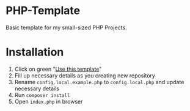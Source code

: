 # PHP-Template

Basic template for my small-sized PHP Projects.

# Installation

1. Click on green "[Use this template](https://github.com/DJTommek/php-template/generate)"
1. Fill up necessary details as you creating new repository
1. Rename `config.local.example.php` to `config.local.php` and update necessary details
1. Run `composer install`
1. Open `index.php` in browser
